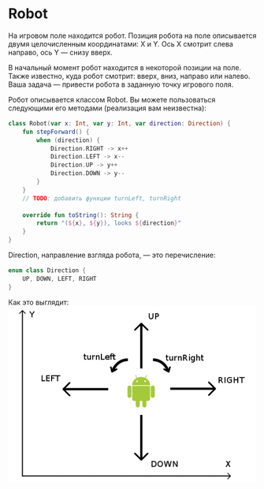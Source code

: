# Robot

На игровом поле находится робот. Позиция робота на поле описывается двумя целочисленным координатами: X и Y. Ось X
смотрит слева направо, ось Y — снизу вверх.

В начальный момент робот находится в некоторой позиции на поле. Также известно, куда робот смотрит: вверх, вниз, направо
или налево. Ваша задача — привести робота в заданную точку игрового поля.

Робот описывается классом Robot. Вы можете пользоваться следующими его методами (реализация вам неизвестна):

```kotlin
class Robot(var x: Int, var y: Int, var direction: Direction) {
    fun stepForward() {
        when (direction) {
            Direction.RIGHT -> x++
            Direction.LEFT -> x--
            Direction.UP -> y++
            Direction.DOWN -> y--
        }
    }
    // TODO: добавить функции turnLeft, turnRight

    override fun toString(): String {
        return "(${x}, ${y}), looks ${direction}"
    }
}
```

Direction, направление взгляда робота, — это перечисление:

```kotlin
enum class Direction {
    UP, DOWN, LEFT, RIGHT
}
```

Как это выглядит:
![Example](raw/example.png)